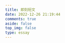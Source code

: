 ```yaml
---
title: 即刻短文
date: 2022-12-26 21:19:44
comments: true
aside: false
top_img: false
type: essay
---
```

